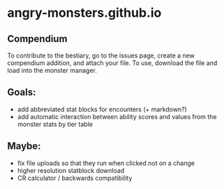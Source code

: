 # angry-monsters.github.io

## Compendium
To contribute to the bestiary, go to the issues page, create a new compendium addition, and attach your file. To use, download the file and load into the monster manager.

## Goals:
- add abbreviated stat blocks for encounters (+ markdown?)
- add automatic interaction between ability scores and values from the monster stats by tier table

## Maybe:
- fix file uploads so that they run when clicked not on a change
- higher resolution statblock download
- CR calculator / backwards compatibility
